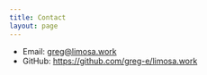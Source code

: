 ```yaml
---
title: Contact
layout: page
---
```


- Email: greg@limosa.work
- GitHub: https://github.com/greg-e/limosa.work

